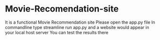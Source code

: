 # Movie-Recomendation-site
It is a functional Movie Recommendation site
Please open the app.py file
In commandline type streamline run app.py
and a website would appear in your local host server 
You can test the results there
